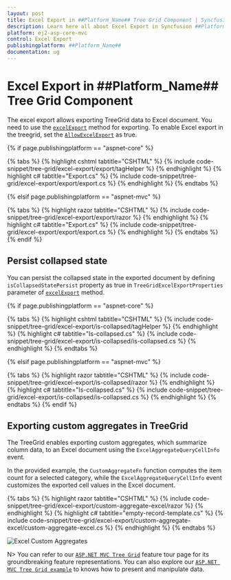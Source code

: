 ```yaml
---
layout: post
title: Excel Export in ##Platform_Name## Tree Grid Component | Syncfusion
description: Learn here all about Excel Export in Syncfusion ##Platform_Name## Tree Grid component of Syncfusion Essential JS 2 and more.
platform: ej2-asp-core-mvc
control: Excel Export
publishingplatform: ##Platform_Name##
documentation: ug
---
```



# Excel Export in ##Platform_Name## Tree Grid Component

The excel export allows exporting TreeGrid data to Excel document. You need to use the [`excelExport`](https://ej2.syncfusion.com/documentation/api/grid/#excelexport) method for exporting. To enable Excel export in the treegrid, set the [`AllowExcelExport`](https://help.syncfusion.com/cr/cref_files/aspnetcore-js2/Syncfusion.EJ2~Syncfusion.EJ2.TreeGrid.TreeGrid~AllowExcelExport.html) as true.

{% if page.publishingplatform == "aspnet-core" %}

{% tabs %}
{% highlight cshtml tabtitle="CSHTML" %}
{% include code-snippet/tree-grid/excel-export/export/tagHelper %}
{% endhighlight %}
{% highlight c# tabtitle="Export.cs" %}
{% include code-snippet/tree-grid/excel-export/export/export.cs %}
{% endhighlight %}
{% endtabs %}

{% elsif page.publishingplatform == "aspnet-mvc" %}

{% tabs %}
{% highlight razor tabtitle="CSHTML" %}
{% include code-snippet/tree-grid/excel-export/export/razor %}
{% endhighlight %}
{% highlight c# tabtitle="Export.cs" %}
{% include code-snippet/tree-grid/excel-export/export/export.cs %}
{% endhighlight %}
{% endtabs %}
{% endif %}



## Persist collapsed state

You can persist the collapsed state in the exported document by defining `isCollapsedStatePersist` property as true in `TreeGridExcelExportProperties` parameter of [`excelExport`](https://ej2.syncfusion.com/documentation/api/grid/#excelexport) method.

{% if page.publishingplatform == "aspnet-core" %}

{% tabs %}
{% highlight cshtml tabtitle="CSHTML" %}
{% include code-snippet/tree-grid/excel-export/is-collapsed/tagHelper %}
{% endhighlight %}
{% highlight c# tabtitle="Is-collapsed.cs" %}
{% include code-snippet/tree-grid/excel-export/is-collapsed/is-collapsed.cs %}
{% endhighlight %}
{% endtabs %}

{% elsif page.publishingplatform == "aspnet-mvc" %}

{% tabs %}
{% highlight razor tabtitle="CSHTML" %}
{% include code-snippet/tree-grid/excel-export/is-collapsed/razor %}
{% endhighlight %}
{% highlight c# tabtitle="Is-collapsed.cs" %}
{% include code-snippet/tree-grid/excel-export/is-collapsed/is-collapsed.cs %}
{% endhighlight %}
{% endtabs %}
{% endif %}

## Exporting custom aggregates in TreeGrid  

The TreeGrid enables exporting custom aggregates, which summarize column data, to an Excel document using the `ExcelAggregateQueryCellInfo` event.  
 
In the provided example, the `CustomAggregateFn` function computes the item count for a selected category, while the `ExcelAggregateQueryCellInfo` event customizes the exported cell values in the Excel document.

{% tabs %}
{% highlight razor tabtitle="CSHTML" %}
{% include code-snippet/tree-grid/excel-export/custom-aggregate-excel/razor %}
{% endhighlight %}
{% highlight c# tabtitle="empty-record-template.cs" %}
{% include code-snippet/tree-grid/excel-export/custom-aggregate-excel/custom-aggregate-excel.cs %}
{% endhighlight %}
{% endtabs %}

![Excel Custom Aggregates ](../images/custom-aggregate-excel.png)

N> You can refer to our [`ASP.NET MVC Tree Grid`](https://www.syncfusion.com/aspnet-mvc-ui-controls/tree-grid) feature tour page for its groundbreaking feature representations. You can also explore our [`ASP.NET MVC Tree Grid example`](https://ej2.syncfusion.com/aspnetmvc/TreeGrid/Overview#/material) to knows how to present and manipulate data.